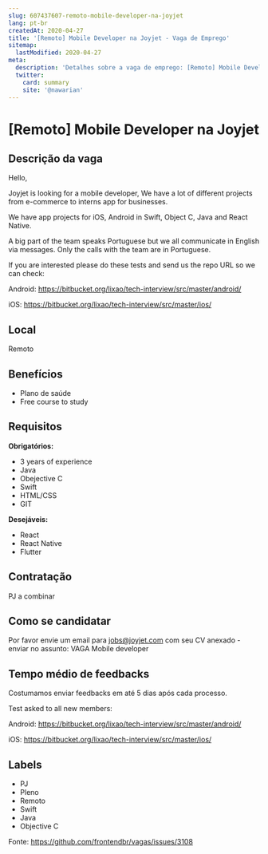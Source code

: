 ```yaml
---
slug: 607437607-remoto-mobile-developer-na-joyjet
lang: pt-br
createdAt: 2020-04-27
title: '[Remoto] Mobile Developer na Joyjet - Vaga de Emprego'
sitemap:
  lastModified: 2020-04-27
meta:
  description: 'Detalhes sobre a vaga de emprego: [Remoto] Mobile Developer na Joyjet'
  twitter:
    card: summary
    site: '@nawarian'
---
```


# [Remoto] Mobile Developer na Joyjet

##  Descrição da vaga

Hello, 

Joyjet is looking for a mobile developer, We have a lot of different projects from e-commerce to interns app for businesses.

We have app projects for iOS, Android in Swift, Object C, Java and React Native. 

A big part of the team speaks Portuguese but we all communicate in English via messages. Only the calls with the team are in Portuguese. 

If you are interested please do these tests and send us the repo URL so we can check:

Android: https://bitbucket.org/lixao/tech-interview/src/master/android/

iOS: https://bitbucket.org/lixao/tech-interview/src/master/ios/

## Local

Remoto

## Benefícios

- Plano de saúde
- Free course to study

## Requisitos

**Obrigatórios:**
- 3 years of experience
- Java
- Obejective C
- Swift
- HTML/CSS
- GIT

**Desejáveis:**
- React
- React Native
- Flutter

## Contratação

PJ a combinar

## Como se candidatar

Por favor envie um email para jobs@joyjet.com com seu CV anexado - enviar no assunto: VAGA Mobile developer 

## Tempo médio de feedbacks

Costumamos enviar feedbacks em até 5 dias após cada processo.

Test asked to all new members:

Android: https://bitbucket.org/lixao/tech-interview/src/master/android/

iOS: https://bitbucket.org/lixao/tech-interview/src/master/ios/

## Labels

- PJ
- Pleno
- Remoto
- Swift
- Java
- Objective C

Fonte: https://github.com/frontendbr/vagas/issues/3108